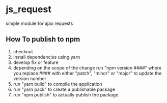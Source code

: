# js_request
simple module for ajax requests

## How To publish to npm

1. checkout
2. install dependencies using yarn
3. develop fix or feature
4. depending on the scope of the change run "npm version ####" where you replace #### with either "patch", "minor" or "major" to update the version number
4. run "yarn build" to compile the application
5. run "yarn pack" to create a publishable package
6. run "npm publish" to actually publish the package
